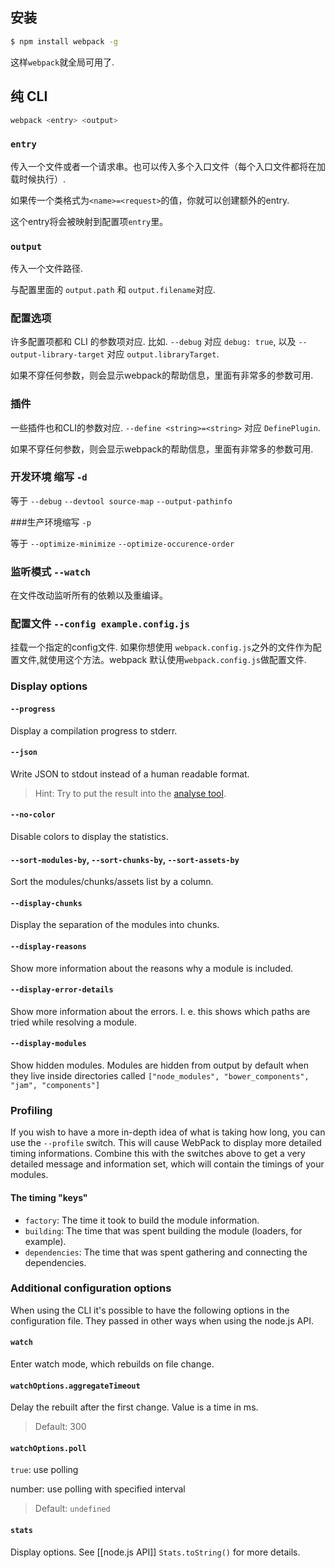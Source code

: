 ## 安装

``` sh
$ npm install webpack -g
```

这样`webpack`就全局可用了.




## 纯 CLI

``` sh
webpack <entry> <output>
```



### `entry`

传入一个文件或者一个请求串。也可以传入多个入口文件（每个入口文件都将在加载时候执行）.

如果传一个类格式为`<name>=<request>`的值，你就可以创建额外的entry.

这个entry将会被映射到配置项`entry`里。



### `output`

 传入一个文件路径.

与配置里面的 `output.path` 和 `output.filename`对应.



### 配置选项

许多配置项都和 CLI 的参数项对应. 比如. `--debug` 对应 `debug: true`, 以及 `--output-library-target` 对应 `output.libraryTarget`.

如果不穿任何参数，则会显示webpack的帮助信息，里面有非常多的参数可用.



### 插件

一些插件也和CLI的参数对应. `--define <string>=<string>` 对应 `DefinePlugin`.

如果不穿任何参数，则会显示webpack的帮助信息，里面有非常多的参数可用.



### 开发环境 缩写 `-d`

等于 `--debug` `--devtool source-map` `--output-pathinfo`



###生产环境缩写 `-p`

等于 `--optimize-minimize` `--optimize-occurence-order`



### 监听模式 `--watch`

在文件改动监听所有的依赖以及重编译。


### 配置文件 `--config example.config.js`

挂载一个指定的config文件. 如果你想使用 `webpack.config.js`之外的文件作为配置文件,就使用这个方法。webpack 默认使用`webpack.config.js`做配置文件.


### Display options

#### `--progress`

Display a compilation progress to stderr.

#### `--json`

Write JSON to stdout instead of a human readable format.

> Hint: Try to put the result into the [analyse tool](http://webpack.github.com/analyse).

#### `--no-color`

Disable colors to display the statistics.

#### `--sort-modules-by`, `--sort-chunks-by`, `--sort-assets-by`

Sort the modules/chunks/assets list by a column.

#### `--display-chunks`

Display the separation of the modules into chunks.

#### `--display-reasons`

Show more information about the reasons why a module is included.

#### `--display-error-details`

Show more information about the errors. I. e. this shows which paths are tried while resolving a module.

#### `--display-modules`

Show hidden modules. Modules are hidden from output by default when they live inside directories called `["node_modules", "bower_components", "jam", "components"]`

### Profiling

If you wish to have a more in-depth idea of what is taking how long, you can use the `--profile` switch. This will cause WebPack to display more detailed timing informations. Combine this with the switches above to get a very detailed message and information set, which will contain the timings of your modules.

#### The timing "keys"

- `factory`: The time it took to build the module information.
- `building`: The time that was spent building the module (loaders, for example).
- `dependencies`: The time that was spent gathering and connecting the dependencies.



### Additional configuration options

When using the CLI it's possible to have the following options in the configuration file. They passed in other ways when using the node.js API.




#### `watch`

Enter watch mode, which rebuilds on file change.

#### `watchOptions.aggregateTimeout`

Delay the rebuilt after the first change. Value is a time in ms.

> Default: 300

#### `watchOptions.poll`

`true`: use polling

number: use polling with specified interval

> Default: `undefined` 

#### `stats`

Display options. See [[node.js API]] `Stats.toString()` for more details.